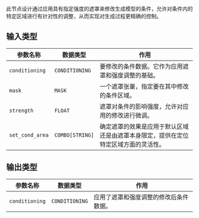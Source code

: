 此节点设计通过应用具有指定强度的遮罩来修改生成模型的条件，允许对条件内的特定区域进行有针对性的调整，从而实现对生成过程更精确的控制。

## 输入类型

| 参数名称 | 数据类型 | 作用 |
| --- | --- | --- |
| `conditioning` | `CONDITIONING` | 要修改的条件数据。它作为应用遮罩和强度调整的基础。 |
| `mask` | `MASK` | 一个遮罩张量，指定要在其中修改的条件区域。 |
| `strength` | `FLOAT` | 遮罩对条件的影响强度，允许对应用的修改进行微调。 |
| `set_cond_area` | `COMBO[STRING]` | 确定遮罩的效果是应用于默认区域还是由遮罩本身限定，提供在定位特定区域方面的灵活性。 |

## 输出类型

| 参数名称 | 数据类型 | 作用 |
| --- | --- | --- |
| `conditioning` | `CONDITIONING` | 应用了遮罩和强度调整的修改后条件数据。 |
